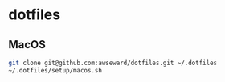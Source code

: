 # dotfiles

## MacOS


```sh
git clone git@github.com:awseward/dotfiles.git ~/.dotfiles
~/.dotfiles/setup/macos.sh
```
